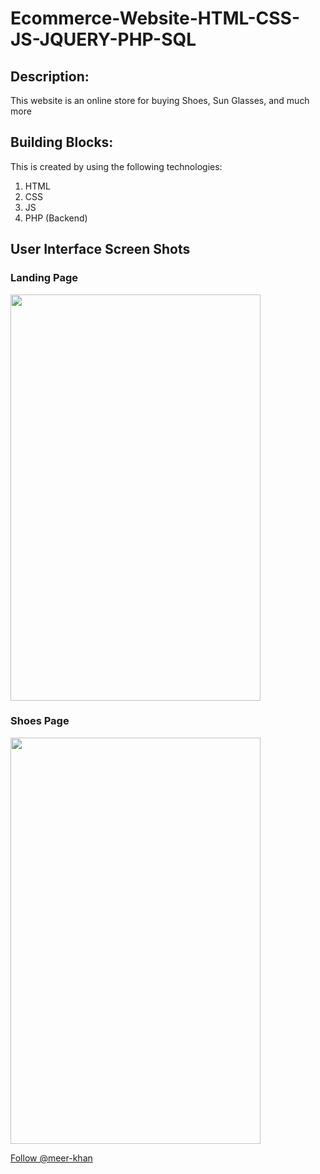 # Ecommerce-Website-HTML-CSS-JS-JQUERY-PHP-SQL
<!-- Place this tag where you want the button to render. -->
## Description: 
This website is an online store for buying Shoes, Sun Glasses, and much more
## Building Blocks:
This is created by using the following technologies:
1. HTML
2. CSS
3. JS
4. PHP (Backend)

## User Interface Screen Shots

### Landing Page
<img src="https://github.com/meer-khan/KhareedLOO-Ecommerce-Website/assets/40295656/85ebdbac-f324-42b0-abe2-3ea01eacca18)" style="height: 650px; width:400px;"/>

### Shoes Page

<img src="https://github.com/meer-khan/KhareedLOO-Ecommerce-Website/assets/40295656/9ad27a04-f51d-4a46-ac3d-536adc40e315" style="height: 650px; width:400px;"/>

<a class="github-button" href="https://github.com/meer-khan" data-size="large" aria-label="Follow @meer-khan on GitHub">Follow @meer-khan</a>
